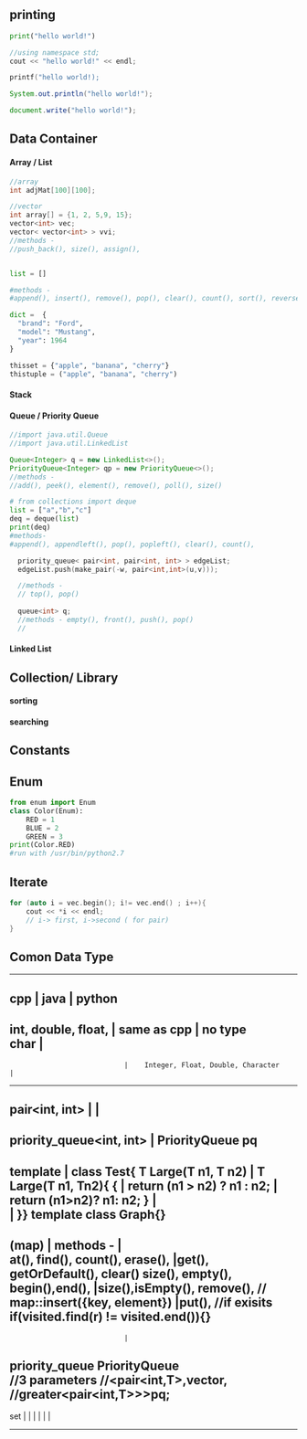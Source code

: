 ## printing
```python
print("hello world!")
```
```cpp
//using namespace std;
cout << "hello world!" << endl;
```

```c 
printf("hello world!);
```

```java 
System.out.println("hello world!");
```

```javascript
document.write("hello world!"); 
```



## Data Container

#### Array / List 
```cpp
//array
int adjMat[100][100];

//vector
int array[] = {1, 2, 5,9, 15};
vector<int> vec; 
vector< vector<int> > vvi; 
//methods - 
//push_back(), size(), assign(),
``` 

```java

```
```python
list = []

#methods - 
#append(), insert(), remove(), pop(), clear(), count(), sort(), reverse(), copy(), filter(), map()

dict =	{
  "brand": "Ford",
  "model": "Mustang",
  "year": 1964
}

thisset = {"apple", "banana", "cherry"}
thistuple = ("apple", "banana", "cherry")

```

#### Stack


#### Queue / Priority Queue
```java 
//import java.util.Queue
//import java.util.LinkedList

Queue<Integer> q = new LinkedList<>(); 
PriorityQueue<Integer> qp = new PriorityQueue<>(); 
//methods - 
//add(), peek(), element(), remove(), poll(), size()
```

```python
# from collections import deque
list = ["a","b","c"]
deq = deque(list)
print(deq)
#methods-
#append(), appendleft(), pop(), popleft(), clear(), count(), 

```

```cpp
  priority_queue< pair<int, pair<int, int> > edgeList; 
  edgeList.push(make_pair(-w, pair<int,int>(u,v)));

  //methods - 
  // top(), pop() 
    
  queue<int> q;
  //methods - empty(), front(), push(), pop()
  // 
```

#### Linked List 


## Collection/ Library 
#### sorting 

#### searching


## Constants

## Enum 
```python
from enum import Enum
class Color(Enum):
    RED = 1
    BLUE = 2
    GREEN = 3
print(Color.RED)
#run with /usr/bin/python2.7

```
## Iterate 

```cpp 
for (auto i = vec.begin(); i!= vec.end() ; i++){
    cout << *i << endl;
    // i-> first, i->second ( for pair)
}
```

## Comon Data Type 
----------------------------------------------------------------------------------------------
cpp                             |            java                             | python
----------------------------------------------------------------------------------------------
int, double, float,             |             same as cpp                     |   no type   
char                            |
----------------------------------------------------------------------------------------------
                                |    Integer, Float, Double, Character        |
-----------------------------------------------------------------------------------------------
pair<int, int>                  |                                             |
-----------------------------------------------------------------------------------------------
priority_queue<int, int>        | PriorityQueue<Integer> pq                         
--------------------------------------------------------------------------------------------------
template <class T>              |   class Test<T>{ 
T Large(T n1, T n2)             |     T Large(T n1, Tn2){ 
{                               |
	return (n1 > n2) ? n1 : n2;   |         return (n1>n2)? n1: n2;
}                               |  
                                |    }}
template<class T>
class Graph{}  
------------------------------------------------------------------------
(map)                           |
methods -                       |  
at(), find(), count(), erase(), |get(), getOrDefault(), clear() 
size(), empty(), begin(),end(), |size(),isEmpty(), remove(), 
// map::insert({key, element})  |put(),
//if exisits
if(visited.find(r) != 
          visited.end()){}
------------------------------------------------------------------------
                                |
priority_queue                    PriorityQueue                                
//3 parameters
//<pair<int,T>,vector<T>,
//greater<pair<int,T>>>pq;
----------------------------------------------------------------------------------------------------------------------------
set                                |
                             |
                                |
                                |
                                |
                                |
                          
------------------------------------------------------------------------



